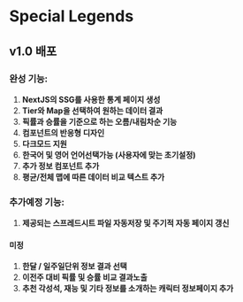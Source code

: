 # Special Legends

## v1.0 배포

### 완성 기능:

1. **NextJS의 SSG를 사용한 통계 페이지 생성**
2. **Tier와 Map을 선택하여 원하는 데이터 결과**
3. **픽률과 승률을 기준으로 하는 오름/내림차순 기능**
4. **컴포넌트의 반응형 디자인**
5. **다크모드 지원**
6. **한국어 및 영어 언어선택가능 (사용자에 맞는 초기설정)**
7. **추가 정보 컴포넌트 추가**
8. **평균/전체 맵에 따른 데이터 비교 텍스트 추가**

### 추가예정 기능:

1. **제공되는 스프레드시트 파일 자동저장 및 주기적 자동 페이지 갱신**

#### 미정

1. **한달 / 일주일단위 정보 결과 선택**
2. **이전주 대비 픽률 및 승률 비교 결과노출**
3. **추천 각성석, 재능 및 기타 정보를 소개하는 캐릭터 정보페이지 추가**
